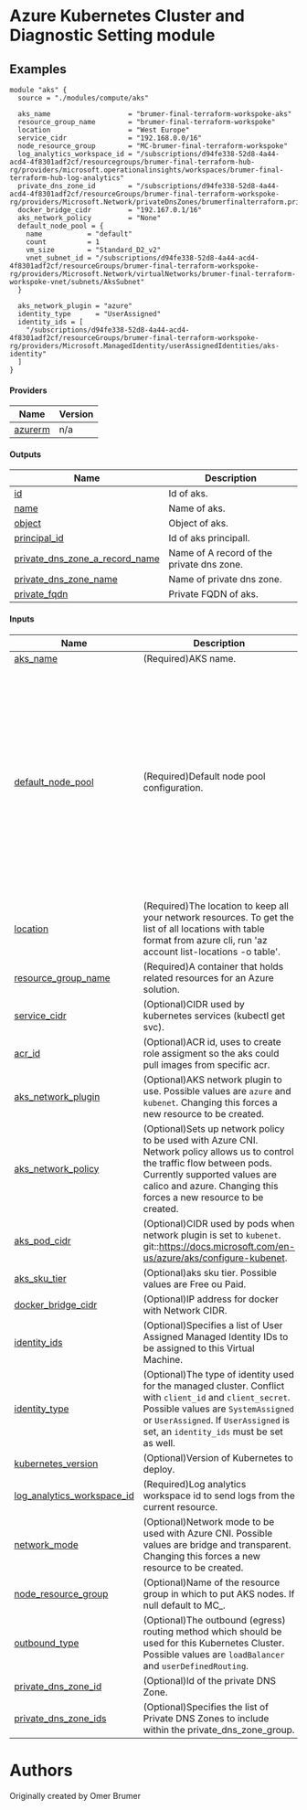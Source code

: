 <!-- BEGIN_TF_DOCS -->

# Azure Kubernetes Cluster and Diagnostic Setting module

## Examples
```hcl
module "aks" {
  source = "./modules/compute/aks"

  aks_name                   = "brumer-final-terraform-workspoke-aks"
  resource_group_name        = "brumer-final-terraform-workspoke"
  location                   = "West Europe"
  service_cidr               = "192.168.0.0/16"
  node_resource_group        = "MC-brumer-final-terraform-workspoke"
  log_analytics_workspace_id = "/subscriptions/d94fe338-52d8-4a44-acd4-4f8301adf2cf/resourcegroups/brumer-final-terraform-hub-rg/providers/microsoft.operationalinsights/workspaces/brumer-final-terraform-hub-log-analytics"
  private_dns_zone_id        = "/subscriptions/d94fe338-52d8-4a44-acd4-4f8301adf2cf/resourceGroups/brumer-final-terraform-workspoke-rg/providers/Microsoft.Network/privateDnsZones/brumerfinalterraform.private.westeurope.azmk8s.io"
  docker_bridge_cidr         = "192.167.0.1/16"
  aks_network_policy         = "None"
  default_node_pool = {
    name           = "default"
    count          = 1
    vm_size        = "Standard_D2_v2"
    vnet_subnet_id = "/subscriptions/d94fe338-52d8-4a44-acd4-4f8301adf2cf/resourceGroups/brumer-final-terraform-workspoke-rg/providers/Microsoft.Network/virtualNetworks/brumer-final-terraform-workspoke-vnet/subnets/AksSubnet"
  }

  aks_network_plugin = "azure"
  identity_type      = "UserAssigned"
  identity_ids = [
    "/subscriptions/d94fe338-52d8-4a44-acd4-4f8301adf2cf/resourceGroups/brumer-final-terraform-workspoke-rg/providers/Microsoft.ManagedIdentity/userAssignedIdentities/aks-identity"
  ]
}
```

#### Providers

| Name | Version |
|------|---------|
| <a name="provider_azurerm"></a> [azurerm](#provider\_azurerm) | n/a |

#### Outputs

| Name | Description |
|------|-------------|
| <a name="output_id"></a> [id](#output\_id) | Id of aks. |
| <a name="output_name"></a> [name](#output\_name) | Name of aks. |
| <a name="output_object"></a> [object](#output\_object) | Object of aks. |
| <a name="output_principal_id"></a> [principal\_id](#output\_principal\_id) | Id of aks principall. |
| <a name="output_private_dns_zone_a_record_name"></a> [private\_dns\_zone\_a\_record\_name](#output\_private\_dns\_zone\_a\_record\_name) | Name of A record of the private dns zone. |
| <a name="output_private_dns_zone_name"></a> [private\_dns\_zone\_name](#output\_private\_dns\_zone\_name) | Name of private dns zone. |
| <a name="output_private_fqdn"></a> [private\_fqdn](#output\_private\_fqdn) | Private FQDN of aks. |

#### Inputs

| Name | Description | Type | Default | Required |
|------|-------------|------|---------|:--------:|
| <a name="input_aks_name"></a> [aks\_name](#input\_aks\_name) | (Required)AKS name. | `string` | n/a | yes |
| <a name="input_default_node_pool"></a> [default\_node\_pool](#input\_default\_node\_pool) | (Required)Default node pool configuration. | <pre>object({<br>    name                  = string<br>    count                 = number<br>    vm_size               = string<br>    vnet_subnet_id        = optional(string)<br>    os_type               = optional(string, "Linux")<br>    zones                 = optional(list(number))<br>    enable_auto_scaling   = optional(bool)<br>    min_count             = optional(number)<br>    max_count             = optional(number)<br>    type                  = optional(string)<br>    node_taints           = optional(list(string))<br>    max_pods              = optional(number)<br>    os_disk_type          = optional(string, "Managed")<br>    os_disk_size_gb       = optional(number)<br>    enable_node_public_ip = optional(bool)<br>  })</pre> | n/a | yes |
| <a name="input_location"></a> [location](#input\_location) | (Required)The location to keep all your network resources. To get the list of all locations with table format from azure cli, run 'az account list-locations -o table'. | `string` | n/a | yes |
| <a name="input_resource_group_name"></a> [resource\_group\_name](#input\_resource\_group\_name) | (Required)A container that holds related resources for an Azure solution. | `string` | n/a | yes |
| <a name="input_service_cidr"></a> [service\_cidr](#input\_service\_cidr) | (Optional)CIDR used by kubernetes services (kubectl get svc). | `string` | n/a | yes |
| <a name="input_acr_id"></a> [acr\_id](#input\_acr\_id) | (Optional)ACR id, uses to create role assigment so the aks could pull images from specific acr. | `string` | `null` | no |
| <a name="input_aks_network_plugin"></a> [aks\_network\_plugin](#input\_aks\_network\_plugin) | (Optional)AKS network plugin to use. Possible values are `azure` and `kubenet`. Changing this forces a new resource to be created. | `string` | `"kubenet"` | no |
| <a name="input_aks_network_policy"></a> [aks\_network\_policy](#input\_aks\_network\_policy) | (Optional)Sets up network policy to be used with Azure CNI. Network policy allows us to control the traffic flow between pods. Currently supported values are calico and azure. Changing this forces a new resource to be created. | `string` | `"calico"` | no |
| <a name="input_aks_pod_cidr"></a> [aks\_pod\_cidr](#input\_aks\_pod\_cidr) | (Optional)CIDR used by pods when network plugin is set to `kubenet`. git::https://docs.microsoft.com/en-us/azure/aks/configure-kubenet. | `string` | `"10.244.0.0/16"` | no |
| <a name="input_aks_sku_tier"></a> [aks\_sku\_tier](#input\_aks\_sku\_tier) | (Optional)aks sku tier. Possible values are Free ou Paid. | `string` | `"Free"` | no |
| <a name="input_docker_bridge_cidr"></a> [docker\_bridge\_cidr](#input\_docker\_bridge\_cidr) | (Optional)IP address for docker with Network CIDR. | `string` | `"172.17.0.1/16"` | no |
| <a name="input_identity_ids"></a> [identity\_ids](#input\_identity\_ids) | (Optional)Specifies a list of User Assigned Managed Identity IDs to be assigned to this Virtual Machine. | `list(string)` | `null` | no |
| <a name="input_identity_type"></a> [identity\_type](#input\_identity\_type) | (Optional)The type of identity used for the managed cluster. Conflict with `client_id` and `client_secret`. Possible values are `SystemAssigned` or `UserAssigned`. If `UserAssigned` is set, an `identity_ids` must be set as well. | `string` | `"SystemAssigned"` | no |
| <a name="input_kubernetes_version"></a> [kubernetes\_version](#input\_kubernetes\_version) | (Optional)Version of Kubernetes to deploy. | `string` | `"1.23.12"` | no |
| <a name="input_log_analytics_workspace_id"></a> [log\_analytics\_workspace\_id](#input\_log\_analytics\_workspace\_id) | (Required)Log analytics workspace id to send logs from the current resource. | `string` | `null` | no |
| <a name="input_network_mode"></a> [network\_mode](#input\_network\_mode) | (Optional)Network mode to be used with Azure CNI. Possible values are bridge and transparent. Changing this forces a new resource to be created. | `string` | `"transparent"` | no |
| <a name="input_node_resource_group"></a> [node\_resource\_group](#input\_node\_resource\_group) | (Optional)Name of the resource group in which to put AKS nodes. If null default to MC\_<AKS RG Name>. | `string` | `null` | no |
| <a name="input_outbound_type"></a> [outbound\_type](#input\_outbound\_type) | (Optional)The outbound (egress) routing method which should be used for this Kubernetes Cluster. Possible values are `loadBalancer` and `userDefinedRouting`. | `string` | `"loadBalancer"` | no |
| <a name="input_private_dns_zone_id"></a> [private\_dns\_zone\_id](#input\_private\_dns\_zone\_id) | (Optional)Id of the private DNS Zone. | `string` | `null` | no |
| <a name="input_private_dns_zone_ids"></a> [private\_dns\_zone\_ids](#input\_private\_dns\_zone\_ids) | (Optional)Specifies the list of Private DNS Zones to include within the private\_dns\_zone\_group. | `list(string)` | `[]` | no |



# Authors
Originally created by Omer Brumer
<!-- END_TF_DOCS -->